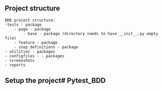## Project structure

    BDD project structure:
    -tests - package
        - page - package
            - base - package (directory needs to have __init__.py empty file)
        - feature - package
        - step_definitions - package
    - utilities - packages
    - configfiles - - packages
    - screenshots
    - reports

## Setup the project# Pytest_BDD
